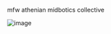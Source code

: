 mfw athenian midbotics collective

![image](https://github.com/athenian-robotics/2023-Rohbot/assets/26700549/d825dcbe-9c63-4dfd-9eba-0ded0ece7b0b)
